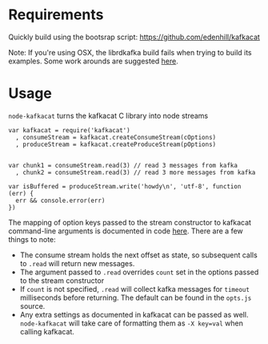 Requirements
============
Quickly build using the bootsrap script: https://github.com/edenhill/kafkacat

Note: If you're using OSX, the librdkafka build fails when trying to build its examples. Some work arounds are suggested [here](https://github.com/edenhill/librdkafka/issues/49).

Usage
=====
`node-kafkacat` turns the kafkacat C library into node streams

```
var kafkacat = require('kafkacat')
  , consumeStream = kafkacat.createConsumeStream(cOptions)
  , produceStream = kafkacat.createProduceStream(pOptions)


var chunk1 = consumeStream.read(3) // read 3 messages from kafka
  , chunk2 = consumeStream.read(3) // read 3 more messages from kafka

var isBuffered = produceStream.write('howdy\n', 'utf-8', function (err) {
  err && console.error(err)
})
```

The mapping of option keys passed to the stream constructor to kafkacat command-line arguments is documented in code [here](https://github.com/Rafflecopter/node-kafkacat/blob/master/lib/opts.js#L8). There are a few things to note: 
 - The consume stream holds the next offset as state, so subsequent calls to `.read` will return new messages. 
 - The argument passed to `.read` overrides `count` set in the options passed to the stream constructor
 - If `count` is not specified, `.read` will collect kafka messages for `timeout` milliseconds before returning. The default can be found in the `opts.js` source.
 - Any extra settings as documented in kafkacat can be passed as well. `node-kafkacat` will take care of formatting them as `-X key=val` when calling kafkacat.
